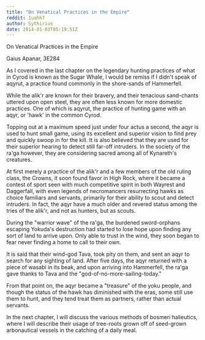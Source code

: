 ```yaml
---
title: "On Venatical Practices in the Empire"
reddit: 1uahh7
author: Sythirius
date: 2014-01-03T05:19:51Z
---
```


On Venatical Practices in the Empire

Gaius Apanar, 3E284

As I covered in the last chapter on the legendary hunting practices of what in Cyrod is known as the Sugar Whale, I would be remiss if I didn't speak of aqyrut, a practice found commonly in the shore-sands of Hammerfell.

While the alik'r are known for their bravery, and their tenacious sand-chants uttered upon open steel, they are often less known for more domestic practices. One of which is aqyrut, the practice of hunting game with an aqyr, or 'hawk' in the common Cyrod.

Topping out at a maximum speed just under four actus a second, the aqyr is used to hunt small game, using its excellent and superior vision to find prey and quickly swoop in for the kill. It is also believed that they are used for their superior hearing to detect still far-off intruders. In the society of the ra'ga however, they are considering sacred among all of Kynareth's creatures.

At first merely a practice of the alik'r and a few members of the old ruling class, the Crowns, it soon found favor in High Rock, where it became a contest of sport seen with much competitive spirit in both Wayrest and Daggerfall, with even legends of necromancers resurrecting hawks as choice familiars and servants, primarily for their ability to scout and detect intruders. In fact, the aqyr have a much older and revered status among the tries of the alik'r, and not as hunters, but as scouts.

During the "warrior wave" of the ra'ga, the burdened sword-orphans escaping Yokuda's destruction had started to lose hope upon finding any sort of land to arrive upon. Only able to trust in the wind, they soon began to fear never finding a home to call to their own.

It is said that their wind-god Tava, took pity on them, and sent an aqyr to search for any sighting of land. After five days, the aqyr returned with a piece of wasabi in its beak, and upon arriving into Hammerfell, the ra'ga gave thanks to Tava and the "god-of-no-more-sailing-today."

From that point on, the aqyr became a "treasure" of the yoku people, and though the status of the hawk has diminished with the eras, some still use them to hunt, and they tend treat them as partners, rather than actual servants. 

In the next chapter, I will discuss the various methods of bosmeri halieutics, where I will describe their usage of tree-roots grown off of seed-grown arbonautical vessels in the catching of a daily meal.

